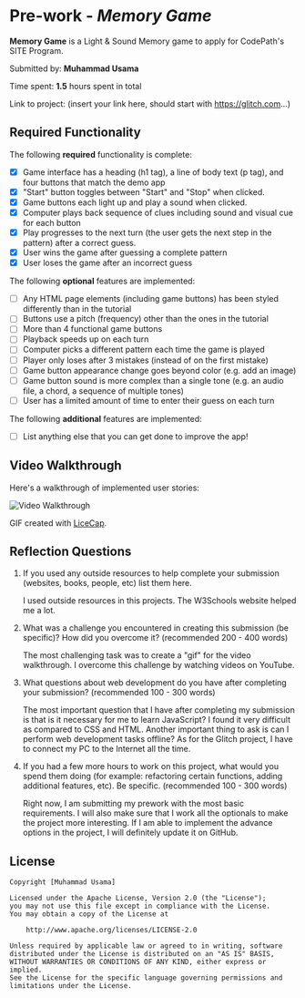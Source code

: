 # Pre-work - _Memory Game_

**Memory Game** is a Light & Sound Memory game to apply for CodePath's SITE Program.

Submitted by: **Muhammad Usama**

Time spent: **1.5** hours spent in total

Link to project: (insert your link here, should start with https://glitch.com...)

## Required Functionality

The following **required** functionality is complete:

- [x] Game interface has a heading (h1 tag), a line of body text (p tag), and four buttons that match the demo app
- [x] "Start" button toggles between "Start" and "Stop" when clicked.
- [x] Game buttons each light up and play a sound when clicked.
- [x] Computer plays back sequence of clues including sound and visual cue for each button
- [x] Play progresses to the next turn (the user gets the next step in the pattern) after a correct guess.
- [x] User wins the game after guessing a complete pattern
- [x] User loses the game after an incorrect guess

The following **optional** features are implemented:

- [ ] Any HTML page elements (including game buttons) has been styled differently than in the tutorial
- [ ] Buttons use a pitch (frequency) other than the ones in the tutorial
- [ ] More than 4 functional game buttons
- [ ] Playback speeds up on each turn
- [ ] Computer picks a different pattern each time the game is played
- [ ] Player only loses after 3 mistakes (instead of on the first mistake)
- [ ] Game button appearance change goes beyond color (e.g. add an image)
- [ ] Game button sound is more complex than a single tone (e.g. an audio file, a chord, a sequence of multiple tones)
- [ ] User has a limited amount of time to enter their guess on each turn

The following **additional** features are implemented:

- [ ] List anything else that you can get done to improve the app!

## Video Walkthrough

Here's a walkthrough of implemented user stories:

<img src='mem_game.gif' title='Video Walkthrough' width='' alt='Video Walkthrough' />

GIF created with [LiceCap](http://www.cockos.com/licecap/).

## Reflection Questions

1. If you used any outside resources to help complete your submission (websites, books, people, etc) list them here.
   
   I used outside resources in this projects. The W3Schools website helped me a lot.
   

2. What was a challenge you encountered in creating this submission (be specific)? How did you overcome it? (recommended 200 - 400 words)
   
   The most challenging task was to create a "gif" for the video walkthrough. I overcome this challenge by watching videos on YouTube.
   

3. What questions about web development do you have after completing your submission? (recommended 100 - 300 words)
   
    The most important question that I have after completing my submission is that is it necessary for me to learn JavaScript? 
    I found it very difficult as compared to CSS and HTML. Another important thing to ask is can I perform web development tasks offline? As for the Glitch project, I have to connect my PC to the Internet all the time.

4. If you had a few more hours to work on this project, what would you spend them doing (for example: refactoring certain functions, adding additional features, etc). Be specific. (recommended 100 - 300 words)
   
   Right now, I am submitting my prework with the most basic requirements. I will also make sure that I work all the optionals to make the project more interesting. If I am able to implement the advance options 
   in the project, I will definitely update it on GitHub.

## License

    Copyright [Muhammad Usama]

    Licensed under the Apache License, Version 2.0 (the "License");
    you may not use this file except in compliance with the License.
    You may obtain a copy of the License at

        http://www.apache.org/licenses/LICENSE-2.0

    Unless required by applicable law or agreed to in writing, software
    distributed under the License is distributed on an "AS IS" BASIS,
    WITHOUT WARRANTIES OR CONDITIONS OF ANY KIND, either express or implied.
    See the License for the specific language governing permissions and
    limitations under the License.

